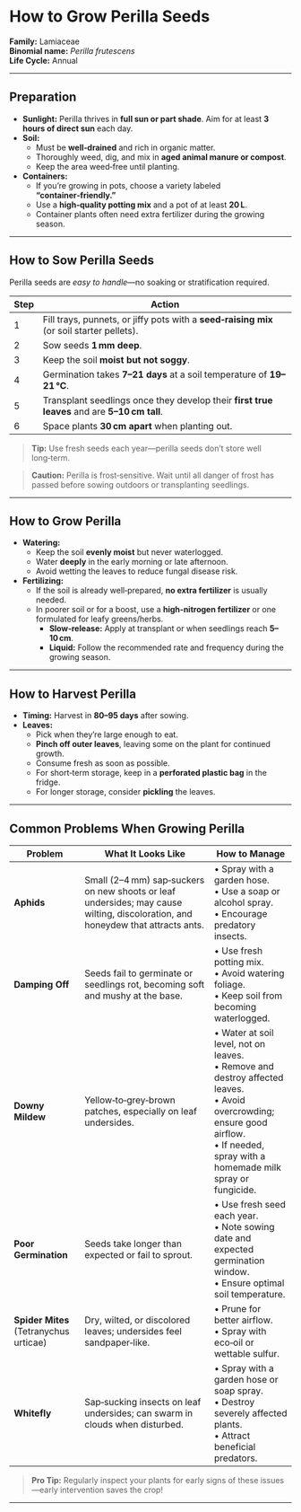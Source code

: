 # How to Grow Perilla Seeds

**Family:** Lamiaceae  
**Binomial name:** *Perilla frutescens*  
**Life Cycle:** Annual  

---

## Preparation

- **Sunlight:** Perilla thrives in **full sun or part shade**. Aim for at least **3 hours of direct sun** each day.  
- **Soil:**  
  - Must be **well‑drained** and rich in organic matter.  
  - Thoroughly weed, dig, and mix in **aged animal manure or compost**.  
  - Keep the area weed‑free until planting.  
- **Containers:**  
  - If you’re growing in pots, choose a variety labeled **“container‑friendly.”**  
  - Use a **high‑quality potting mix** and a pot of at least **20 L**.  
  - Container plants often need extra fertilizer during the growing season.

---

## How to Sow Perilla Seeds

Perilla seeds are *easy to handle*—no soaking or stratification required.

| Step | Action |
|------|--------|
| 1 | Fill trays, punnets, or jiffy pots with a **seed‑raising mix** (or soil starter pellets). |
| 2 | Sow seeds **1 mm deep**. |
| 3 | Keep the soil **moist but not soggy**. |
| 4 | Germination takes **7–21 days** at a soil temperature of **19–21 °C**. |
| 5 | Transplant seedlings once they develop their **first true leaves** and are **5–10 cm tall**. |
| 6 | Space plants **30 cm apart** when planting out. |

> **Tip:** Use fresh seeds each year—perilla seeds don’t store well long‑term.

> **Caution:** Perilla is frost‑sensitive. Wait until all danger of frost has passed before sowing outdoors or transplanting seedlings.

---

## How to Grow Perilla

- **Watering:**  
  - Keep the soil **evenly moist** but never waterlogged.  
  - Water **deeply** in the early morning or late afternoon.  
  - Avoid wetting the leaves to reduce fungal disease risk.  
- **Fertilizing:**  
  - If the soil is already well‑prepared, **no extra fertilizer** is usually needed.  
  - In poorer soil or for a boost, use a **high‑nitrogen fertilizer** or one formulated for leafy greens/herbs.  
    - **Slow‑release:** Apply at transplant or when seedlings reach **5–10 cm**.  
    - **Liquid:** Follow the recommended rate and frequency during the growing season.

---

## How to Harvest Perilla

- **Timing:** Harvest in **80–95 days** after sowing.  
- **Leaves:**  
  - Pick when they’re large enough to eat.  
  - **Pinch off outer leaves**, leaving some on the plant for continued growth.  
  - Consume fresh as soon as possible.  
  - For short‑term storage, keep in a **perforated plastic bag** in the fridge.  
  - For longer storage, consider **pickling** the leaves.

---

## Common Problems When Growing Perilla

| Problem | What It Looks Like | How to Manage |
|---------|--------------------|---------------|
| **Aphids** | Small (2–4 mm) sap‑suckers on new shoots or leaf undersides; may cause wilting, discoloration, and honeydew that attracts ants. | • Spray with a garden hose.<br>• Use a soap or alcohol spray.<br>• Encourage predatory insects. |
| **Damping Off** | Seeds fail to germinate or seedlings rot, becoming soft and mushy at the base. | • Use fresh potting mix.<br>• Avoid watering foliage.<br>• Keep soil from becoming waterlogged. |
| **Downy Mildew** | Yellow‑to‑grey‑brown patches, especially on leaf undersides. | • Water at soil level, not on leaves.<br>• Remove and destroy affected leaves.<br>• Avoid overcrowding; ensure good airflow.<br>• If needed, spray with a homemade milk spray or fungicide. |
| **Poor Germination** | Seeds take longer than expected or fail to sprout. | • Use fresh seed each year.<br>• Note sowing date and expected germination window.<br>• Ensure optimal soil temperature. |
| **Spider Mites** (Tetranychus urticae) | Dry, wilted, or discolored leaves; undersides feel sandpaper‑like. | • Prune for better airflow.<br>• Spray with eco‑oil or wettable sulfur. |
| **Whitefly** | Sap‑sucking insects on leaf undersides; can swarm in clouds when disturbed. | • Spray with a garden hose or soap spray.<br>• Destroy severely affected plants.<br>• Attract beneficial predators. |

> **Pro Tip:** Regularly inspect your plants for early signs of these issues—early intervention saves the crop!

---